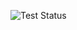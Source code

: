 ![Test Status](https://github.com/vadzikpawer/ci_cd_practice_4/actions/workflows/ci.yml/badge.svg)

